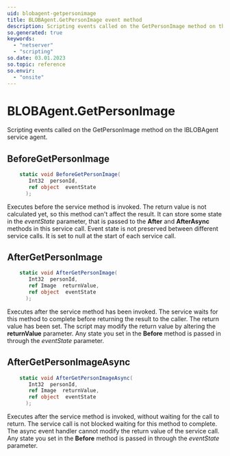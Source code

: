 ```yaml
---
uid: blobagent-getpersonimage
title: BLOBAgent.GetPersonImage event method
description: Scripting events called on the GetPersonImage method on the BLOBAgent service agent.
so.generated: true
keywords:
  - "netserver"
  - "scripting"
so.date: 03.01.2023
so.topic: reference
so.envir:
  - "onsite"
---
```

# BLOBAgent.GetPersonImage

Scripting events called on the <see cref='M:SuperOffice.CRM.Services.IBLOBAgent.GetPersonImage'>GetPersonImage</see> method on the <see cref='IBLOBAgent'>IBLOBAgent</see>  service agent.

## BeforeGetPersonImage
```cs
    static void BeforeGetPersonImage(
       Int32  personId,
       ref object  eventState
      );
```
Executes before the service method is invoked.
The return value is not calculated yet, so this method can't affect the result.
It can store some state in the *eventState* parameter, that is passed to the **After** and **AfterAsync** methods in this service call.
Event state is not preserved between different service calls. It is set to null at the start of each service call.
## AfterGetPersonImage
```cs
    static void AfterGetPersonImage(
       Int32  personId,
       ref Image  returnValue,
       ref object  eventState
      );
```
Executes after the service method has been invoked. The service waits for this method to complete before returning the result to the caller.
The return value has been set. The script may modify the return value by altering the **returnValue** parameter.
Any state you set in the **Before** method is passed in through the *eventState* parameter.
## AfterGetPersonImageAsync
```cs
    static void AfterGetPersonImageAsync(
       Int32  personId,
       ref Image  returnValue,
       ref object  eventState
      );
```
Executes after the service method is invoked, without waiting for the call to return.
The service call is not blocked waiting for this method to complete.
The async event handler cannot modify the return value of the service call.
Any state you set in the **Before** method is passed in through the *eventState* parameter.

